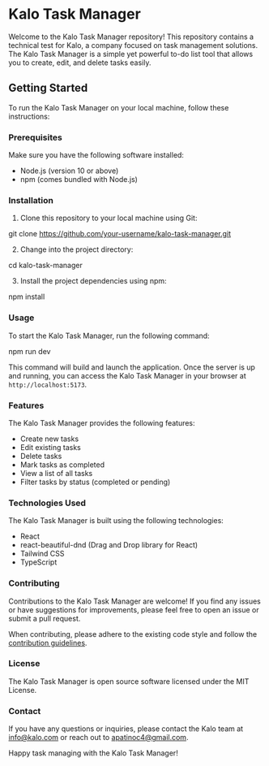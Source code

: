 # Kalo Task Manager

Welcome to the Kalo Task Manager repository! This repository contains a technical test for Kalo, a company focused on task management solutions. The Kalo Task Manager is a simple yet powerful to-do list tool that allows you to create, edit, and delete tasks easily.

## Getting Started

To run the Kalo Task Manager on your local machine, follow these instructions:

### Prerequisites

Make sure you have the following software installed:

- Node.js (version 10 or above)
- npm (comes bundled with Node.js)

### Installation

1. Clone this repository to your local machine using Git:

git clone https://github.com/your-username/kalo-task-manager.git

2. Change into the project directory:

cd kalo-task-manager


3. Install the project dependencies using npm:

npm install


### Usage

To start the Kalo Task Manager, run the following command:

npm run dev


This command will build and launch the application. Once the server is up and running, you can access the Kalo Task Manager in your browser at `http://localhost:5173`.

### Features

The Kalo Task Manager provides the following features:

- Create new tasks
- Edit existing tasks
- Delete tasks
- Mark tasks as completed
- View a list of all tasks
- Filter tasks by status (completed or pending)

### Technologies Used

The Kalo Task Manager is built using the following technologies:

- React
- react-beautiful-dnd (Drag and Drop library for React)
- Tailwind CSS
- TypeScript

### Contributing

Contributions to the Kalo Task Manager are welcome! If you find any issues or have suggestions for improvements, please feel free to open an issue or submit a pull request.

When contributing, please adhere to the existing code style and follow the [contribution guidelines](CONTRIBUTING.md).

### License

The Kalo Task Manager is open source software licensed under the MIT License.

### Contact

If you have any questions or inquiries, please contact the Kalo team at info@kalo.com or reach out to apatinoc4@gmail.com.

Happy task managing with the Kalo Task Manager!
